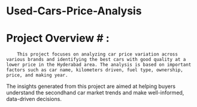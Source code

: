 # Used-Cars-Price-Analysis

# Project Overview # :
        This project focuses on analyzing car price variation across various brands and identifying the best cars with good quality at a lower price in the Hyderabad area. The analysis is based on important factors such as car name, kilometers driven, fuel type, ownership, price, and making year.

The insights generated from this project are aimed at helping buyers understand the secondhand car market trends and make well-informed, data-driven decisions.
